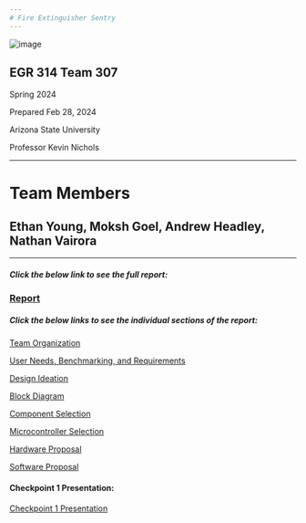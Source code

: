 ```yaml
---
# Fire Extinguisher Sentry
---
```


![image](https://github.com/EGR-314-Team-307/EGR-314-Team-307/assets/156955314/baa90fdc-6884-4ba5-b803-2480c5c28e21)

## EGR 314 Team 307
 Spring 2024

 Prepared Feb 28, 2024
 
 Arizona State University

 Professor Kevin Nichols

---
# Team Members
## Ethan Young, Moksh Goel, Andrew Headley, Nathan Vairora
---

##### Click the below link to see the full report:

### [Report](./Report.md)


##### Click the below links to see the individual sections of the report:

[Team Organization](./TeamOrg.md)

[User Needs, Benchmarking, and Requirements](./UserNeeds.md)

[Design Ideation](./DesignIdeation.md)

[Block Diagram](./BlockDiagram.md)

[Component Selection](./ComponentSelection.md)

[Microcontroller Selection](./MicrocontrollerSelection.md)

[Hardware Proposal](./HardwareProposal.md)

[Software Proposal](./SoftwareProposal.md)


#### Checkpoint 1 Presentation:


[Checkpoint 1 Presentation](./Presentations.md)



